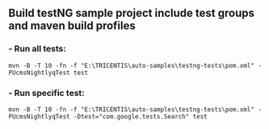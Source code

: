 ## Build testNG sample project include test groups and maven build profiles

### - Run all tests:
`mvn -B -T 10 -fn -f "E:\TRICENTIS\auto-samples\testng-tests\pom.xml" -PUcmsNightlyqTest test`
### - Run specific test:
`mvn -B -T 10 -fn -f "E:\TRICENTIS\auto-samples\testng-tests\pom.xml" -PUcmsNightlyqTest -Dtest="com.google.tests.Search" test`
